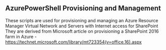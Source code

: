 ## AzurePowerShell Provisioning and Management
These scripts are used for provisioning and managing an Azure Resource Manager Virtual Network and Servers with Internet access for SharePoint 
They are derived from Microsoft article on provisioning a SharePoint 2016 farm in Azure - https://technet.microsoft.com/library/mt723354(v=office.16).aspx

